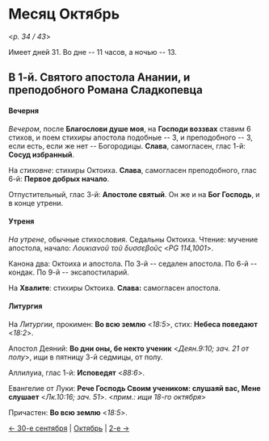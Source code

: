 # Месяц Октябрь

<*p. 34 / 43*>

Имеет дней 31. Во дне -- 11 часов, а ночью -- 13.

## В 1-й. Святого апостола Анании, и преподобного Романа Сладкопевца

#### Вечерня

*Вечером*, после **Благослови душе моя**, на **Господи воззвах** ставим 6 стихов, и поем стихиры апостола 
подобные -- 3, и преподобного -- 3, если есть, если же нет -- Богородицы. 
**Слава**, самогласен, глас 1-й: **Сосуд избранный**.

На *стиховне*: стихиры Октоиха. **Слава**, самогласен преподобного, глас 6-й: **Первое добрых начало**.

Отпустительный, глас 3-й: **Апостоле святый**. 
Он же и на **Бог Господь**, и в конце утрени. 

#### Утреня

*На утрене*, обычные стихословия. 
Седальны Октоиха. 
Чтение: мучение апостола, начало: *Λουκιανοῦ τοῦ δυσσεβοῦς* <*PG 114,1001*>. 

Канона два: Октоиха и апостола. 
По 3-й -- седален апостола. 
По 6-й -- кондак. 
По 9-й -- эксапостиларий.  

На **Хвалите**: стихиры Октоиха. **Слава:** самогласен апостола.  

#### Литургия 

На *Литургии*, прокимен: **Во всю землю** <*18:5*>, стих: **Небеса поведают** <*18:2*>.
 
Апостол Деяний: **Во дни оны, бе некто ученик** <*Деян.9:10; зач. 21 от полу*>, ищи в пятницу 3-й седмицы, 
от полу. 

Аллилуиа, глас 1-й: **Исповедят** <*88:6*>. 

Евангелие от Луки: **Рече Господь Своим учеником: слушаяй вас, Мене слушает** <*Лк.10:16; зач. 51*>. 
<*прим.: ищи 18-го октября*> 

Причастен: **Во всю землю** <*18:5*>. 

[← 30-е сентября](../09_september/09_30_MES.ru.md) | [Октябрь](README.md#1-й) | [2-е →](10_02_MES.ru.md)
